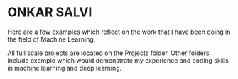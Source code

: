 # ONKAR SALVI

Here are a few examples which reflect on the work that I have been doing in the field of Machine Learning.

All full scale projects are located on the Projects folder. Other folders include example which would demonstrate my experience and coding skills in machine learning and deep learning.
